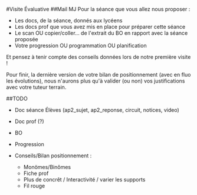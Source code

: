 #Visite Évaluative
##Mail MJ
Pour la séance que vous allez nous proposer :
- Les docs, de la séance, donnés aux lycéens
- Les docs prof que vous avez mis en place pour préparer cette séance
- Le scan OU copier/coller... de l'extrait du BO en rapport avec la séance proposée
- Votre progression OU programmation OU planification

Et pensez à tenir compte des conseils données lors de notre première visite !

Pour finir, la dernière version de votre bilan de positionnement (avec en fluo les évolutions), nous n'aurons plus qu'à valider (ou non) vos justifications avec votre tuteur terrain.

##TODO
* Doc séance Élèves (ap2_sujet, ap2_reponse, circuit, notices, video)
* Doc prof (?)
* BO
* Progression

* Conseils/Bilan positionnement :
	* Monömes/Binômes
	* Fiche prof
	* Plus de concrêt / Interactivité / varier les supports
	* Fil rouge
